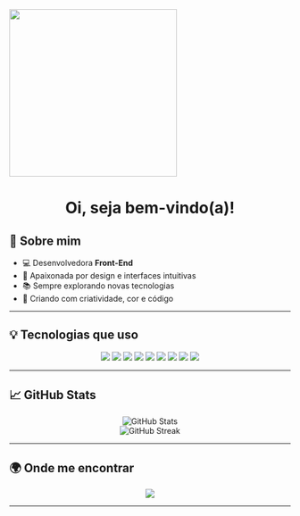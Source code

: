 <img src="https://raw.githubusercontent.com/gist/s-shivangi/7b54ec766cf446cafeb83882b590174d/raw/8957088c2e31dba6d72ce86c615cb3c7bb7f0b0c/nyan-cat.gif" width="300" />
<h1 align="center">Oi, seja bem-vindo(a)!</h1>



## 🌈 Sobre mim

- 💻 Desenvolvedora **Front-End**
- 🎨 Apaixonada por design e interfaces intuitivas
- 📚 Sempre explorando novas tecnologias
- 🌈 Criando com criatividade, cor e código

---

## 💡 Tecnologias que uso

<p align="center">
  <img src="https://img.shields.io/badge/-HTML5-E34F26?style=for-the-badge&logo=html5&logoColor=fff" />
  <img src="https://img.shields.io/badge/-CSS3-1572B6?style=for-the-badge&logo=css3" />
  <img src="https://img.shields.io/badge/-JavaScript-F7DF1E?style=for-the-badge&logo=javascript&logoColor=000" />
  <img src="https://img.shields.io/badge/-React-61DAFB?style=for-the-badge&logo=react&logoColor=000" />
  <img src="https://img.shields.io/badge/-Node.js-339933?style=for-the-badge&logo=node.js&logoColor=fff" />
  <img src="https://img.shields.io/badge/-Python-3776AB?style=for-the-badge&logo=python&logoColor=fff" />
  <img src="https://img.shields.io/badge/-PHP-777BB4?style=for-the-badge&logo=php&logoColor=fff" />
  <img src="https://img.shields.io/badge/-SQL-4479A1?style=for-the-badge&logo=postgresql&logoColor=fff" />
  <img src="https://img.shields.io/badge/-Bootstrap-7952B3?style=for-the-badge&logo=bootstrap&logoColor=fff" />
</p>

---

## 📈 GitHub Stats

<p align="center">
  <img src="https://github-readme-stats.vercel.app/api?username=vitoriaamr&show_icons=true&theme=radical" alt="GitHub Stats" />
  <br />
  <img src="https://github-readme-streak-stats.herokuapp.com/?user=SEU_USUARIO&theme=radical" alt="GitHub Streak" />
</p>

---

## 🌍 Onde me encontrar

<p align="center">
  <a href="mailto:2005vitoriadealmeida@gmail.com">
    <img src="https://img.shields.io/badge/-Email-D14836?style=for-the-badge&logo=gmail&logoColor=white" />
  </a>
</p>

---

<p align="center">
  <img src="https://readme-typing-svg.demolab.com?font=Fira+Code&size=22&pause=1000
